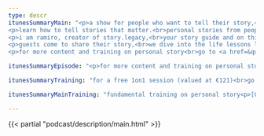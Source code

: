 ```yaml
---
type: descr
itunesSummaryMain: "<p>a show for people who want to tell their story,<br>make an impact and leave a legacy.</p>
<p>learn how to tell stories that matter.<br>personal stories from people just like you,<br>who have gone through,<br>tough shit, and came out with,<br>a story to tell.</p>
<p>i am ramiro, creator of story.legacy,<br>your story guide and on this show, i show how to<br>tell better stories.<br>stories that matter.</p>
<p>guests come to share their story,<br>we dive into the life lessons learned.<br>i share my personal stories, the challenges<br>and growth that came with it.</p>
<p>for more content and training on personal story<br>go to <a href=&quot;http://ramiro.me/show&quot;>ramiro.me/show</a></p>"

itunesSummaryEpisode: "<p>for more content and training on personal story,<br>go to <a href=&quot;http://ramiro.me/show&quot;>ramiro.me/show</a><p>—a show for people who want to tell their story,<br>make an impact and leave a legacy.</p><p>learn how to tell stories that matter.<br>personal stories from people just like you,<br>who have gone through,<br>tough shit,and came out with,<br>a story to tell.</p><p>i am ramiro, creator of story.legacy,<br>your story guide and on this show, i show how to,<br>tell better stories.<br>stories that matter.</p><p>guests come to share their story,<br>we dive into the life lessons learned.<br>i share my personal stories, the challenges,<br>and growth that came with it.</p>"

itunesSummaryTraining: "for a free 1on1 session (valued at €121)<br>go to <a href=&quot;https://ramiro.me/free&quot;>ramiro.me/free</a><p>topics i specialise in are,<br>— story<br>— creativity<br>— clarity</p><p>i normally charge €121 for a session.<br>but because you're here,<br>it tells me that you invest in your growth.<br></p><p>that's why i want to give it to you for free.<br>my gift to you ツ</p><p>cherries<br>—ramiro</p>"

itunesSummaryMainTraining: "fundamental training on personal story<p>[01] why telling your story matters<br>[02] what your story really is<br>[03] how to tell it to make an impact </p><p>be inspired to tell your story.<br>your story matters.</p><p>telling your story takes courage.<br>i honour you for being here.</p><p>my gift to you,<br>a free 1on1 session (valued at €121)<br>to book your free session go to <a href=&quot;https://ramiro.me/free&quot;>ramiro.me/free</a></p>"

---
```


{{< partial "podcast/description/main.html" >}}

